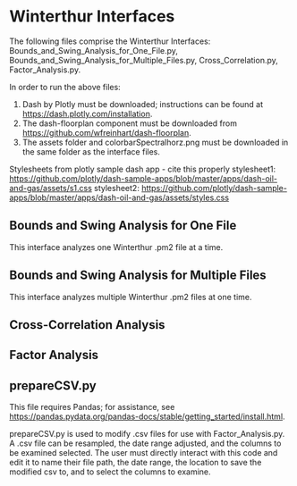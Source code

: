 # Winterthur Interfaces
The following files comprise the Winterthur Interfaces: Bounds_and_Swing_Analysis_for_One_File.py, Bounds_and_Swing_Analysis_for_Multiple_Files.py, Cross_Correlation.py, Factor_Analysis.py.

In order to run the above files:
1) Dash by Plotly must be downloaded; instructions can be found at https://dash.plotly.com/installation.
2) The dash-floorplan component must be downloaded from https://github.com/wfreinhart/dash-floorplan. 
3) The assets folder and colorbarSpectralhorz.png must be downloaded in the same folder as the interface files. 

Stylesheets from plotly sample dash app - cite this properly 
stylesheet1: https://github.com/plotly/dash-sample-apps/blob/master/apps/dash-oil-and-gas/assets/s1.css
stylesheet2: https://github.com/plotly/dash-sample-apps/blob/master/apps/dash-oil-and-gas/assets/styles.css


## Bounds and Swing Analysis for One File
This interface analyzes one Winterthur .pm2 file at a time.



## Bounds and Swing Analysis for Multiple Files
This interface analyzes multiple Winterthur .pm2 files at one time.

## Cross-Correlation Analysis

## Factor Analysis 

## prepareCSV.py
This file requires Pandas; for assistance, see https://pandas.pydata.org/pandas-docs/stable/getting_started/install.html.

prepareCSV.py is used to modify .csv files for use with Factor_Analysis.py. A .csv file can be resampled, the date range adjusted, and the columns to be examined selected. The user must directly interact with this code and edit it to name their file path, the date range, the location to save the modified csv to, and to select the columns to examine.
